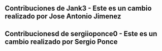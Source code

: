## Contribuciones de Jank3 - Este es un cambio realizado por Jose Antonio Jimenez

## Contribucionesd de sergiioponce0 - Este es un cambio realizado por Sergio Ponce
